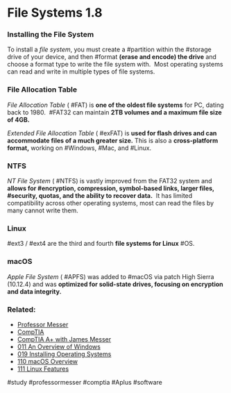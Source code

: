 # File Systems 1.8

### Installing the File System

To install a *file system*, you must create a #partition within the #storage drive of your device, and then #format **(erase and encode) the drive** and choose a format type to write the file system with.  Most operating systems can read and write in multiple types of file systems.

### File Allocation Table

*File Allocation Table* ( #FAT) is **one of the oldest file systems** for PC, dating back to 1980.  #FAT32 can maintain **2TB volumes and a maximum file size of 4GB.**

*Extended File Allocation Table* ( #exFAT) is **used for flash drives and can accommodate files of a much greater size.** This is also a **cross-platform format,** working on #Windows, #Mac, and #Linux.

### NTFS

*NT File System* ( #NTFS) is vastly improved from the FAT32 system and **allows for #encryption, compression, symbol-based links, larger files, #security, quotas, and the ability to recover data.**  It has limited compatibility across other operating systems, most can read the files by many cannot write them. 

### Linux

#ext3 / #ext4 are the third and fourth **file systems for Linux** #OS. 

### macOS

*Apple File System* ( #APFS) was added to #macOS via patch High Sierra (10.12.4) and was **optimized for solid-state drives, focusing on encryption and data integrity.**

### Related:
- [Professor Messer](https://www.professormesser.com/free-a-plus-training/220-1102/220-1102-video/file-systems-comptia-a-220-1102-1-8/ "Professor Messer A+ Guide")
- [CompTIA](https://www.comptia.org/ "CompTIA Homepage")
- [CompTIA A+ with James Messer](CompTIA%20A+%20with%20James%20Messer.md)
- [011 An Overview of Windows](011%20An%20Overview%20of%20Windows.md)
- [019 Installing Operating Systems](019%20Installing%20Operating%20Systems.md)
- [110 macOS Overview](110%20macOS%20Overview.md)
- [111 Linux Features](111%20Linux%20Features.md)

#study #professormesser #comptia #Aplus #software 